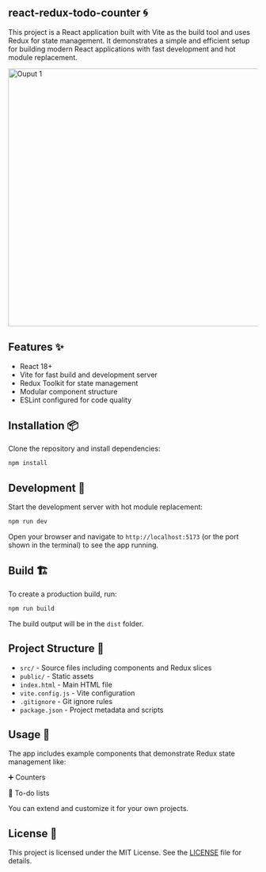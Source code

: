## react-redux-todo-counter 🌀

This project is a React application built with Vite as the build tool and uses Redux for state management. It demonstrates a simple and efficient setup for building modern React applications with fast development and hot module replacement.

<img width="569" height="521" alt="Ouput 1" src="https://github.com/user-attachments/assets/d8b3036b-f918-49a2-b4cb-a783ce2c1ddb" />

## Features ✨

- React 18+
- Vite for fast build and development server
- Redux Toolkit for state management
- Modular component structure
- ESLint configured for code quality

 ## Installation 📦

Clone the repository and install dependencies:

```bash
npm install
```

## Development 🚀

Start the development server with hot module replacement:

```bash
npm run dev
```

Open your browser and navigate to `http://localhost:5173` (or the port shown in the terminal) to see the app running.

## Build 🏗️

To create a production build, run:

```bash
npm run build
```

The build output will be in the `dist` folder.

## Project Structure 📁

- `src/` - Source files including components and Redux slices
- `public/` - Static assets
- `index.html` - Main HTML file
- `vite.config.js` - Vite configuration
- `.gitignore` - Git ignore rules
- `package.json` - Project metadata and scripts

## Usage 🧪

The app includes example components that demonstrate Redux state management like:

➕ Counters

📝 To-do lists 

You can extend and customize it for your own projects.

## License 📄

This project is licensed under the MIT License. See the [LICENSE](LICENSE) file for details.
